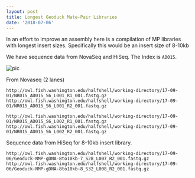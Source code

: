 ```yaml
---
layout: post
title: Longest Geoduck Mate-Pair Libraries
date: '2018-07-06'
---
```



In an effort to improve an assembly here is a compilation of MP libraries with longest insert sizes. Specifically this would be an insert size of 8-10kb


We have sequence data from NovaSeq and HiSeq. The Index is `AD015`. 

![pic](http://eagle.fish.washington.edu/cnidarian/skitch/Geoduck_Novaseq_Files_%E2%80%93_quarter-shell_%E2%80%93_Staging_for_my_Lab_Notebook_1F6C4E8E.png)


From Novaseq (2 lanes)
```
http://owl.fish.washington.edu/halfshell/working-directory/17-09-01/NR015_AD015_S6_L001_R1_001.fastq.gz
http://owl.fish.washington.edu/halfshell/working-directory/17-09-01/NR015_AD015_S6_L001_R2_001.fastq.gz

http://owl.fish.washington.edu/halfshell/working-directory/17-09-01/NR015_AD015_S6_L002_R1_001.fastq.gz
http://owl.fish.washington.edu/halfshell/working-directory/17-09-01/NR015_AD015_S6_L002_R2_001.fastq.gz
```

Sequence data from HiSeq for 8-10kb insert library.

```
http://owl.fish.washington.edu/halfshell/working-directory/17-09-06/Geoduck-NMP-gDNA-8to10kb-7_S28_L007_R2_001.fastq.gz
http://owl.fish.washington.edu/halfshell/working-directory/17-09-06/Geoduck-NMP-gDNA-8to10kb-8_S32_L008_R2_001.fastq.gz
```
